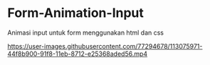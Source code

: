 # Form-Animation-Input
Animasi input untuk form menggunakan html dan css

https://user-images.githubusercontent.com/77294678/113075971-44f8b900-91f8-11eb-8712-e25368aded56.mp4

